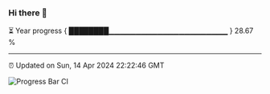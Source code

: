 ### Hi there 👋

⏳ Year progress { ████████▁▁▁▁▁▁▁▁▁▁▁▁▁▁▁▁▁▁▁▁▁▁ } 28.67 %

---

⏰ Updated on Sun, 14 Apr 2024 22:22:46 GMT

![Progress Bar CI](https://github.com/IshwaranRudhara/GIT-ACTION/workflows/Progress%20Bar%20CI/badge.svg)
